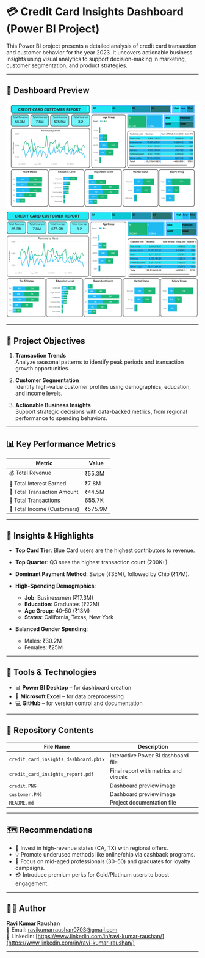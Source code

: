 # 💳 Credit Card Insights Dashboard (Power BI Project)

This Power BI project presents a detailed analysis of credit card transaction and customer behavior for the year 2023. It uncovers actionable business insights using visual analytics to support decision-making in marketing, customer segmentation, and product strategies.

---

## 📸 Dashboard Preview

![Dashboard Preview](credit.PNG)
![Dashboard Preview](customer.PNG)

---

## 📌 Project Objectives

1. **Transaction Trends**  
   Analyze seasonal patterns to identify peak periods and transaction growth opportunities.

2. **Customer Segmentation**  
   Identify high-value customer profiles using demographics, education, and income levels.

3. **Actionable Business Insights**  
   Support strategic decisions with data-backed metrics, from regional performance to spending behaviors.

---

## 📊 Key Performance Metrics

| Metric | Value |
|--------|-------|
| 💰 Total Revenue | ₹55.3M |
| 💸 Total Interest Earned | ₹7.8M |
| 🔁 Total Transaction Amount | ₹44.5M |
| 🔢 Total Transactions | 655.7K |
| 👥 Total Income (Customers) | ₹575.9M |

---

## 🧠 Insights & Highlights

- **Top Card Tier**: Blue Card users are the highest contributors to revenue.
- **Top Quarter**: Q3 sees the highest transaction count (200K+).
- **Dominant Payment Method**: Swipe (₹35M), followed by Chip (₹17M).
- **High-Spending Demographics**:  
  - **Job**: Businessmen (₹17.3M)  
  - **Education**: Graduates (₹22M)  
  - **Age Group**: 40–50 (₹13M)  
  - **States**: California, Texas, New York

- **Balanced Gender Spending**:  
  - Males: ₹30.2M  
  - Females: ₹25M

---

## 🔧 Tools & Technologies

- 📊 **Power BI Desktop** – for dashboard creation
- 📑 **Microsoft Excel** – for data preprocessing
- 💻 **GitHub** – for version control and documentation

---

## 📂 Repository Contents

| File Name | Description |
|-----------|-------------|
| `credit_card_insights_dashboard.pbix` | Interactive Power BI dashboard file |
| `credit_card_insights_report.pdf` | Final report with metrics and visuals |
| `credit.PNG` | Dashboard preview image |
| `customer.PNG` | Dashboard preview image |
| `README.md` | Project documentation file |

---

## 🗺️ Recommendations

- 📍 Invest in high-revenue states (CA, TX) with regional offers.
- 💡 Promote underused methods like online/chip via cashback programs.
- 🎯 Focus on mid-aged professionals (30–50) and graduates for loyalty campaigns.
- 💳 Introduce premium perks for Gold/Platinum users to boost engagement.

---

## 👨‍💻 Author

**Ravi Kumar Raushan**  
📧 Email: [ravikumarraushan0703@gmail.com](mailto:ravikumarraushan0703@gmail.com)  
🔗 LinkedIn: [https://www.linkedin.com/in/ravi-kumar-raushan/](https://www.linkedin.com/in/ravi-kumar-raushan/)

---
